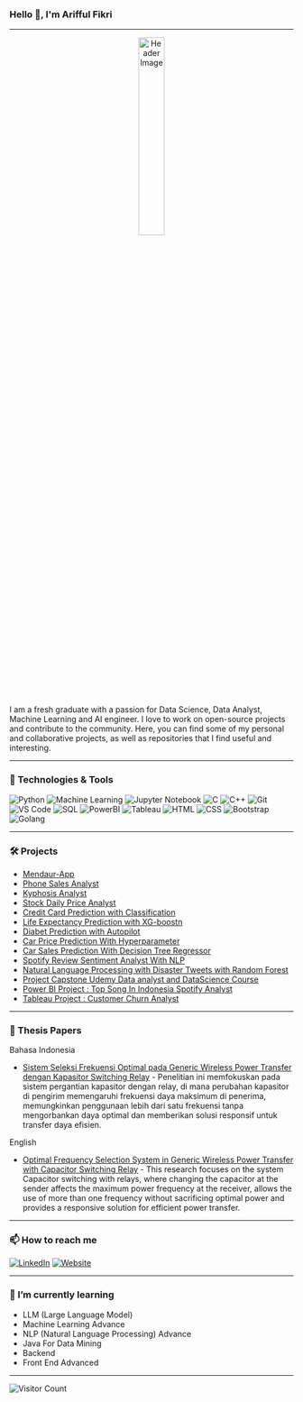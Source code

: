 ### Hello 👋, I'm Arifful Fikri

---

<div align="center">
  <img src="https://github.com/RIFFMBR20/RIFFMBR20/assets/95732582/b6f9f77d-c06a-4187-ad2b-9ce78b7d6bda" alt="Header Image" style="width: 30%; max-width: 200px;">
</div>

I am a fresh graduate with a passion for Data Science, Data Analyst, Machine Learning and AI engineer. I love to work on open-source projects and contribute to the community. Here, you can find some of my personal and collaborative projects, as well as repositories that I find useful and interesting.

---

### 🔧 Technologies & Tools

![Python](https://img.shields.io/badge/-Python-333?style=flat&logo=python)
![Machine Learning](https://img.shields.io/badge/-Machine%20Learning-333?style=flat&logo=tensorflow)
![Jupyter Notebook](https://img.shields.io/badge/-Jupyter%20Notebook-333?style=flat&logo=jupyter)
![C](https://img.shields.io/badge/-C-333?style=flat&logo=c)
![C++](https://img.shields.io/badge/-C++-333?style=flat&logo=c%2B%2B)
![Git](https://img.shields.io/badge/-Git-333?style=flat&logo=git)
![VS Code](https://img.shields.io/badge/-VS%20Code-333?style=flat&logo=visual-studio-code)
![SQL](https://img.shields.io/badge/-SQL-333?style=flat&logo=postgresql)
![PowerBI](https://img.shields.io/badge/-PowerBI-333?style=flat&logo=power-bi)
![Tableau](https://img.shields.io/badge/-Tableau-333?style=flat&logo=tableau)
![HTML](https://img.shields.io/badge/-HTML-333?style=flat&logo=html5)
![CSS](https://img.shields.io/badge/-CSS-333?style=flat&logo=css3)
![Bootstrap](https://img.shields.io/badge/-Bootstrap-333?style=flat&logo=bootstrap)
![Golang](https://img.shields.io/badge/-Golang-333?style=flat&logo=go)

---

### 🛠️ Projects

- [Mendaur-App](https://github.com/Bam280/mendaur-app)
- [Phone Sales Analyst](https://github.com/RIFFMBR20/Phone_Sales_Analyst)
- [Kyphosis Analyst](https://github.com/RIFFMBR20/Project_Capstone_UdemyDataanalyst_and_DataScience_Course/blob/main/1.%20Data%20Wrangling%2C%20Exploratory%20Data%20Analysis%20(EDA)%2C%20and%20Feature%20Engineering_CapstoneProject/Kyphosis%20Analyst.pdf)
- [Stock Daily Price Analyst](https://github.com/RIFFMBR20/Project_Capstone_UdemyDataanalyst_and_DataScience_Course/blob/main/2.%20Effective%20Data%20Visualization%20in%20Data%20Science_CapstoneProject/Stock%20Daily%20Price%20Analyst.pdf)
- [Credit Card Prediction with Classification](https://github.com/RIFFMBR20/Project_Capstone_UdemyDataanalyst_and_DataScience_Course/blob/main/4.%20Analyst%20ClassificationIn%20Data%20Science/Credit%20Card%20Prediction%20with%20Classification.pdf)
- [Life Expectancy Prediction with XG-boostn](https://github.com/RIFFMBR20/Project_Capstone_UdemyDataanalyst_and_DataScience_Course/blob/main/3.%20Regression%20Analysis%20in%20Data%20Science_CapstoneProject/Life_Expectancy.pdf)
- [Diabet Prediction with Autopilot](https://github.com/RIFFMBR20/Project_Capstone_UdemyDataanalyst_and_DataScience_Course/blob/main/5.%20Data%20Science%20With%20Autopilot/Project5.pdf)
- [Car Price Prediction With Hyperparameter](https://github.com/RIFFMBR20/Project_Capstone_UdemyDataanalyst_and_DataScience_Course/blob/main/6.Optimalization%20Model/Car%20Price%20Prediction%20With%20Hyperparameter.pdf)
- [Car Sales Prediction With Decision Tree Regressor](https://github.com/RIFFMBR20/Car_Sales_Prediction)
- [Spotify Review Sentiment Analyst With NLP](https://github.com/RIFFMBR20/App_Reviews_Sentiment_Analysis) 
- [Natural Language Processing with Disaster Tweets with Random Forest ](https://github.com/RIFFMBR20/Natural_Language_Processing_with_Disaster_Tweets)
- [Project Capstone Udemy Data analyst and DataScience Course](https://github.com/RIFFMBR20/Project_Capstone_UdemyDataanalyst_and_DataScience_Course)
- [Power BI Project : Top Song In Indonesia Spotify Analyst](https://github.com/RIFFMBR20/PowerBI_Project)
- [Tableau Project : Customer Churn Analyst](https://public.tableau.com/app/profile/arifful.fikri2015/viz/myproject_17160160717700/Dashboard1?publish=yes) 

---

### 📜 Thesis Papers

Bahasa Indonesia
- [Sistem Seleksi Frekuensi Optimal pada Generic Wireless Power Transfer dengan Kapasitor Switching Relay](https://j-ptiik.ub.ac.id/index.php/j-ptiik/article/view/13230) - Penelitian ini memfokuskan pada sistem pergantian kapasitor dengan relay, di mana perubahan kapasitor di pengirim memengaruhi frekuensi daya maksimum di penerima, memungkinkan penggunaan lebih dari satu frekuensi tanpa mengorbankan daya optimal dan memberikan solusi responsif untuk transfer daya efisien.

English
- [Optimal Frequency Selection System in Generic Wireless Power Transfer with Capacitor Switching Relay](https://j-ptiik.ub.ac.id/index.php/j-ptiik/article/view/13230) - This research focuses on the system Capacitor switching with relays, where changing the capacitor at the sender affects the maximum power frequency at the receiver, allows the use of more than one frequency without sacrificing optimal power and provides a responsive solution for efficient power transfer.

---

### 📫 How to reach me

[![LinkedIn](https://img.shields.io/badge/-LinkedIn-333?style=flat&logo=linkedin)](https://www.linkedin.com/in/ariffulfikri/)
[![Website](https://img.shields.io/badge/-Website-333?style=flat&logo=internet-explorer)](https://marvelous-unicorn-5fd67a.netlify.app)

---

### 🌱 I’m currently learning

- LLM (Large Language Model)
- Machine Learning Advance
- NLP (Natural Language Processing) Advance
- Java For Data Mining
- Backend
- Front End Advanced

---

![Visitor Count](https://komarev.com/ghpvc/?username=your-username&color=blue)

